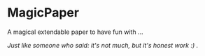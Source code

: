 # MagicPaper

A magical extendable paper to have fun with ...

_Just like someone who said: it's not much, but it's honest work :) ._
